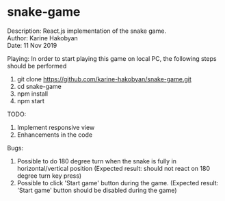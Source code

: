# snake-game <br>
Description: React.js implementation of the snake game. <br>
Author: Karine Hakobyan <br>
Date: 11 Nov 2019<br>

Playing:
In order to start playing this game on local PC, the following steps should be performed
1. git clone https://github.com/karine-hakobyan/snake-game.git
2. cd snake-game
3. npm install
4. npm start

TODO:
1. Implement responsive view
2. Enhancements in the code

Bugs:
1. Possible to do 180 degree turn when the snake is fully in horizontal/vertical position
   (Expected result: should not react on 180 degree turn key press)
2. Possible to click 'Start game' button during the game.
    (Expected result: 'Start game' button should be disabled during the game)